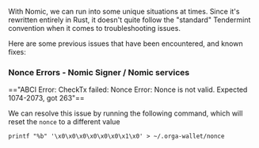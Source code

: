 With Nomic, we can run into some unique situations at times. Since it's rewritten entirely in Rust, it doesn't quite follow the "standard" Tendermint convention when it comes to troubleshooting issues.

Here are some previous issues that have been encountered, and known fixes:

### Nonce Errors - Nomic Signer / Nomic services

=="ABCI Error: CheckTx failed: Nonce Error: Nonce is not valid. Expected 1074-2073, got 263"==

We can resolve this issue by running the following command, which will reset the `nonce` to a  different value

```shell
printf "%b" '\x0\x0\x0\x0\x0\x0\x1\x0' > ~/.orga-wallet/nonce 
```

<br>
